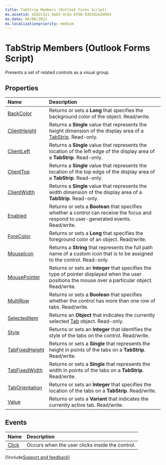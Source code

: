 ```yaml
---
title: TabStrip Members (Outlook Forms Script)
ms.assetid: d102c521-da63-4c8a-bfd6-83b3d2e2d9d3
ms.date: 06/08/2021
ms.localizationpriority: medium
---
```


# TabStrip Members (Outlook Forms Script)

Presents a set of related controls as a visual group.

## Properties

|Name|Description|
|:-----|:-----|
| [BackColor](Outlook.tabstrip.backcolor.md)|Returns or sets a **Long** that specifies the background color of the object. Read/write.|
| [ClientHeight](Outlook.tabstrip.clientheight.md)|Returns a **Single** value that represents the height dimension of the display area of a [TabStrip](Outlook.tabstrip.md). Read-only.|
| [ClientLeft](Outlook.tabstrip.clientleft.md)|Returns a **Single** value that represents the location of the left edge of the display area of a **TabStrip**. Read-only.|
| [ClientTop](Outlook.tabstrip.clienttop.md)|Returns a **Single** value that represents the location of the top edge of the display area of a **TabStrip**. Read-only.|
| [ClientWidth](Outlook.tabstrip.clientwidth.md)|Returns a **Single** value that represents the width dimension of the display area of a **TabStrip**. Read-only.|
| [Enabled](Outlook.tabstrip.enabled.md)|Returns or sets a **Boolean** that specifies whether a control can receive the focus and respond to user-generated events. Read/write.|
| [ForeColor](Outlook.tabstrip.forecolor.md)|Returns or sets a **Long** that specifies the foreground color of an object. Read/write.|
| [MouseIcon](Outlook.tabstrip.mouseicon.md)|Returns a **String** that represents the full path name of a custom icon that is to be assigned to the control. Read-only.|
| [MousePointer](Outlook.tabstrip.mousepointer.md)|Returns or sets an **Integer** that specifies the type of pointer displayed when the user positions the mouse over a particular object. Read/write.|
| [MultiRow](Outlook.tabstrip.multirow.md)|Returns or sets a **Boolean** that specifies whether the control has more than one row of tabs. Read/write.|
| [SelectedItem](Outlook.tabstrip.selecteditem.md)|Returns an **Object** that indicates the currently selected [Tab](Outlook.tab.md) object. Read-only.|
| [Style](Outlook.tabstrip.style.md)|Returns or sets an **Integer** that identifies the style of the tabs on the control. Read/write.|
| [TabFixedHeight](Outlook.tabstrip.tabfixedheight.md)|Returns or sets a **Single** that represents the height in points of the tabs on a **TabStrip**. Read/write.|
| [TabFixedWidth](Outlook.tabstrip.tabfixedwidth.md)|Returns or sets a **Single** that represents the width in points of the tabs on a **TabStrip**. Read/write.|
| [TabOrientation](Outlook.tabstrip.taborientation.md)|Returns or sets an **Integer** that specifies the location of the tabs on a **TabStrip**. Read/write.|
| [Value](Outlook.tabstrip.value.md)|Returns or sets a **Variant** that indicates the currently active tab. Read/write.|

## Events

|Name|Description|
|:-----|:-----|
| [Click](Outlook.tabstrip.click.md)|Occurs when the user clicks inside the control.|

[!include[Support and feedback](~/includes/feedback-boilerplate.md)]